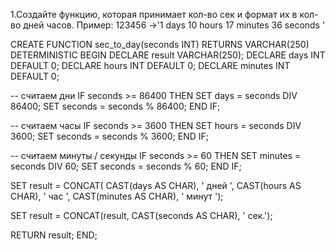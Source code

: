 1.Создайте функцию, которая принимает кол-во сек и формат их в кол-во дней часов.
Пример: 123456 ->'1 days 10 hours 17 minutes 36 seconds '

CREATE FUNCTION sec_to_day(seconds INT) 
RETURNS VARCHAR(250)
DETERMINISTIC
BEGIN
  DECLARE result VARCHAR(250);
  DECLARE days INT DEFAULT 0;
  DECLARE hours INT DEFAULT 0;
  DECLARE minutes INT DEFAULT 0;

  -- считаем дни
  IF seconds >= 86400 THEN
    SET days = seconds DIV 86400;
    SET seconds = seconds % 86400;
  END IF;

  -- считаем часы
  IF seconds >= 3600 THEN
    SET hours = seconds DIV 3600;
    SET seconds = seconds % 3600; 
  END IF;

  -- считаем минуты / секунды
  IF seconds >= 60 THEN
    SET minutes = seconds DIV 60;
    SET seconds = seconds % 60;
  END IF;
  
  SET result = CONCAT(
                    CAST(days AS CHAR), ' дней ',
                    CAST(hours AS CHAR), ' час ',
                    CAST(minutes AS CHAR), ' минут ');

  SET result = CONCAT(result, CAST(seconds AS CHAR), ' сек.');
  
  RETURN result;
END;
